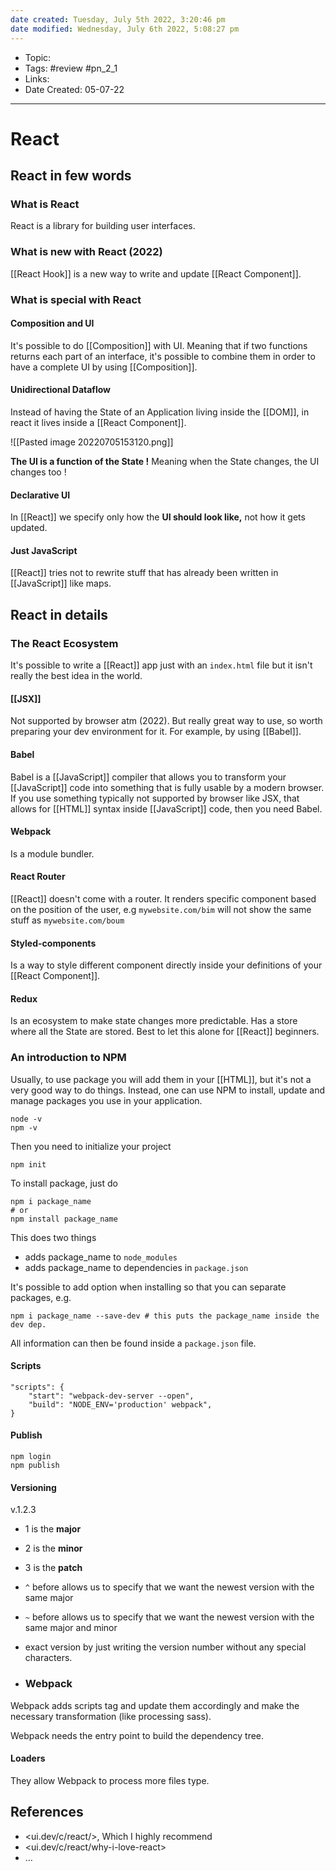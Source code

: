 ```yaml
---
date created: Tuesday, July 5th 2022, 3:20:46 pm
date modified: Wednesday, July 6th 2022, 5:08:27 pm
---
```


- Topic:
- Tags: #review #pn_2_1
- Links:
- Date Created: 05-07-22

---

# React

## React in few words

### What is React

React is a library for building user interfaces.

### What is new with React (2022)

[[React Hook]] is a new way to write and update [[React Component]].

### What is special with React

#### Composition and UI

It's possible to do [[Composition]] with UI.
Meaning that if two functions returns each part of an interface, it's possible to combine them in order to have a complete UI by using [[Composition]].

#### Unidirectional Dataflow

Instead of having the State of an Application living inside the [[DOM]], in react it lives inside a [[React Component]].

![[Pasted image 20220705153120.png]]

**The UI is a function of the State !**
Meaning when the State changes, the UI changes too !

#### Declarative UI

In [[React]] we specify only how the **UI should look like,** not how it gets updated.

#### Just JavaScript

[[React]] tries not to rewrite stuff that has already been written in [[JavaScript]] like maps.

## React in details

### The React Ecosystem

It's possible to write a [[React]] app just with an `index.html` file but it isn't really the best idea in the world.

#### [[JSX]]

Not supported by browser atm (2022). But really great way to use, so worth preparing your dev environment for it.
For example, by using [[Babel]].

#### Babel

Babel is a [[JavaScript]] compiler that allows you to transform your [[JavaScript]] code into something that is fully usable by a modern browser.
If you use something typically not supported by browser like JSX, that allows for [[HTML]] syntax inside [[JavaScript]] code, then you need Babel.

#### Webpack

Is a module bundler.

#### React Router

[[React]] doesn't come with a router. It renders specific component based on the position of the user, e.g `mywebsite.com/bim` will not show the same stuff as `mywebsite.com/boum`

#### Styled-components

Is a way to style different component directly inside your definitions of your [[React Component]].

#### Redux

Is an ecosystem to make state changes more predictable.
Has a store where all the State are stored.
Best to let this alone for [[React]] beginners.

### An introduction to NPM

Usually, to use package you will add them in your [[HTML]], but it's not a very good way to do things.
Instead, one can use NPM to install, update and manage packages you use in your application.
```shell
node -v
npm -v
```

Then you need to initialize your project
```shell
npm init
```

To install package, just do
```shell
npm i package_name
# or
npm install package_name
```
This does two things
- adds package_name to `node_modules`
- adds package_name to dependencies in `package.json`

It's possible to add option when installing so that you can separate packages, e.g.
```shell
npm i package_name --save-dev # this puts the package_name inside the dev dep.
```

All information can then be found inside a `package.json` file.

#### Scripts

```
"scripts": {
	"start": "webpack-dev-server --open",
	"build": "NODE_ENV='production' webpack",
}
```

#### Publish

```shell
npm login
npm publish
```

#### Versioning

v.1.2.3
- 1 is the **major**
- 2 is the **minor**
- 3 is the **patch**
- `^` before allows us to specify that we want the newest version with the same major
- `~` before allows us to specify that we want the newest version with the same major and minor
- exact version by just writing the version number without any special characters.

- ### Webpack

Webpack adds scripts tag and update them accordingly and make the necessary transformation (like processing sass).

Webpack needs the entry point to build the dependency tree.

#### Loaders

They allow Webpack to process more files type.

## References

- <ui.dev/c/react/>, Which I highly recommend
- <ui.dev/c/react/why-i-love-react>
- …
